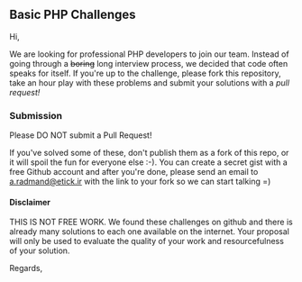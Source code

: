 ## Basic PHP Challenges

Hi,

We are looking for professional PHP developers to join our team. Instead of going through a ~~boring~~ long interview process, we decided that code often speaks for itself. If you're up to the challenge, please fork this repository, take an hour play with these problems and submit your solutions with a *pull request!*

### Submission

Please DO NOT submit a Pull Request!

If you've solved some of these, don't publish them as a fork of this repo, or it will spoil the fun for everyone else :-). You can create a secret gist with a free Github account and after you're done, please send an email to [a.radmand@etick.ir](mailto:a.radmand@etick.ir) with the link to your fork so we can start talking =)

#### Disclaimer

THIS IS NOT FREE WORK. We found these challenges on github and there is already many solutions to each one available on the internet. Your proposal will only be used to evaluate the quality of your work and resourcefulness of your solution.

Regards,
